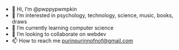 - 👋 Hi, I’m @pwppypwmpkin
- 👀 I’m interested in psychology, technology, science, music, books, draws
- 🌱 I’m currently learning computer science
- 💞️ I’m looking to collaborate on webdev
- 📫 How to reach me purinpurinnofnof@gmail.com

<!---
pwppypwmpkin/pwppypwmpkin is a ✨ special ✨ repository because its `README.md` (this file) appears on your GitHub profile.
You can click the Preview link to take a look at your changes.
--->
